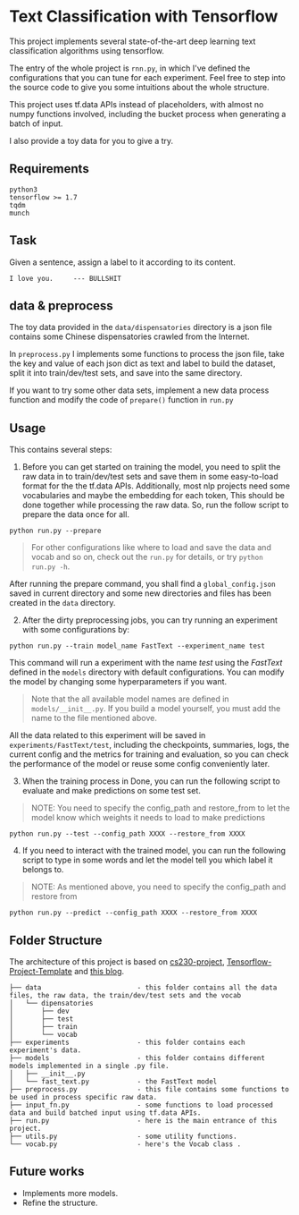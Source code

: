 # Text Classification with Tensorflow

This project implements several state-of-the-art deep learning text classification algorithms using tensorflow. 

The entry of the whole project is `rnn.py`, in which I've defined the configurations that you can tune for each experiment.
Feel free to step into the source code to give you some intuitions about the whole structure.

This project uses tf.data APIs instead of placeholders, with almost no numpy functions involved, including the bucket
process when generating a batch of input.

I also provide a toy data for you to give a try.

## Requirements
```
python3 
tensorflow >= 1.7
tqdm
munch
```

## Task
Given a sentence, assign a label to it according to its content.
```
I love you.     --- BULLSHIT
```

## data & preprocess
The toy data provided in the `data/dispensatories` directory is a json file contains some Chinese dispensatories crawled
from the Internet. 

In `preprocess.py` I implements some functions to process the json file, take the key and value of 
each json dict as text and label to build the dataset, split it into train/dev/test sets, and save into the same directory.

If you want to try some other data sets, implement a new data process function and modify the code of `prepare()`
function in `run.py`

## Usage
This contains several steps:
1. Before you can get started on training the model, you need to split the raw data in to train/dev/test sets and save
them in some easy-to-load format for the the tf.data APIs. Additionally, most nlp projects need some vocabularies and 
maybe the embedding for each token, This should be done together while processing the raw data. So, run the follow script
to prepare the data once for all.
```
python run.py --prepare
```
> For other configurations like where to load and save the data and vocab and so on, check out the `run.py` for details, 
or try `python run.py -h`.

After running the prepare command, you shall find a `global_config.json` saved in current directory and some new directories 
and files has been created in the `data` directory.

2. After the dirty preprocessing jobs, you can try running an experiment with some configurations by:
```
python run.py --train model_name FastText --experiment_name test
```
This command will run a experiment with the name *test* using the *FastText* defined in the `models` directory with
default configurations. You can modify the model by changing some hyperparameters if you want.

> Note that the all available model names are defined in `models/__init__.py`. If you build a model yourself, you
must add the name to the file mentioned above.

All the data related to this experiment will be saved in `experiments/FastText/test`, including the checkpoints, 
summaries, logs, the current config and the metrics for training and evaluation, so you can check the performance of the model or reuse some config conveniently 
later.

3. When the training process in Done, you can run the following script to evaluate and make predictions on some test set.
> NOTE: You need to specify the config_path and restore_from to let the model know which weights it needs to load to 
> make predictions
```
python run.py --test --config_path XXXX --restore_from XXXX
```
4. If you need to interact with the trained model, you can run the following script to type in some words and let the 
model tell you which label it belongs to.
> NOTE: As mentioned above, you need to specify the config_path and restore from
```
python run.py --predict --config_path XXXX --restore_from XXXX
```

## Folder Structure
The architecture of this project is based on [cs230-project](https://github.com/cs230-stanford/cs230-code-examples), 
[Tensorflow-Project-Template](https://github.com/MrGemy95/Tensorflow-Project-Template) and 
[this blog](https://blog.metaflow.fr/tensorflow-a-proposal-of-good-practices-for-files-folders-and-models-architecture-f23171501ae3).
```
├── data                        - this folder contains all the data files, the raw data, the train/dev/test sets and the vocab 
│   └── dipensatories
│       ├── dev
│       ├── test
│       ├── train
│       └── vocab
├── experiments                 - this folder contains each experiment's data. 
├── models                      - this folder contains different models implemented in a single .py file.
│   ├── __init__.py
│   └── fast_text.py            - the FastText model
├── preprocess.py               - this file contains some functions to be used in process specific raw data.
├── input_fn.py                 - some functions to load processed data and build batched input using tf.data APIs.
├── run.py                      - here is the main entrance of this project.
├── utils.py                    - some utility functions.
└── vocab.py                    - here's the Vocab class .
```

## Future works

- Implements more models.
- Refine the structure.

